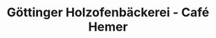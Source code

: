 ---
title: "Göttinger Holzofenbäckerei - Café Hemer"
url: /goettingen/goettinger-holzofenbaeckerei-cafe-hemer/
shop: Bäckerei
---